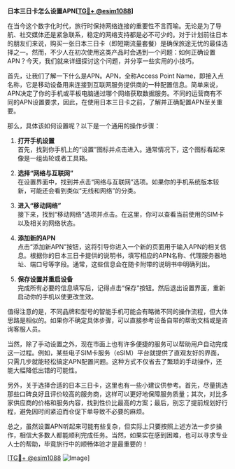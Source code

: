 **日本三日卡怎么设置APN[[TG💪+ @esim1088](https://t.me/s/esim1088)]**

在当今这个数字化时代，旅行时保持网络连接的重要性不言而喻。无论是为了导航、社交媒体还是紧急联系，稳定的网络支持都是必不可少的。对于计划前往日本的朋友们来说，购买一张日本三日卡（即短期流量套餐）是确保旅途无忧的最佳选择之一。然而，不少人在初次使用这类产品时会遇到一个问题：如何正确设置APN？今天，我们就来详细探讨这个问题，并分享一些实用的小技巧。

首先，让我们了解一下什么是APN。APN，全称Access Point Name，即接入点名称，它是移动设备用来连接到互联网服务提供商的一种配置信息。简单来说，APN决定了你的手机或平板电脑通过哪个网络获取数据服务。不同的运营商有不同的APN设置要求，因此，在使用日本三日卡之前，了解并正确配置APN至关重要。

那么，具体该如何设置呢？以下是一个通用的操作步骤：

1. **打开手机设置**  
   首先，找到你手机上的“设置”图标并点击进入。通常情况下，这个图标看起来像是一组齿轮或者工具箱。

2. **选择“网络与互联网”**  
   在设置界面中，找到并点击“网络与互联网”选项。如果你的手机系统版本较新，可能还会看到类似“无线和网络”的分类。

3. **进入“移动网络”**  
   接下来，找到“移动网络”选项并点击。在这里，你可以查看当前使用的SIM卡以及相关的网络状态。

4. **添加新的APN**  
   点击“添加新APN”按钮，这将引导你进入一个新的页面用于输入APN的相关信息。根据你的日本三日卡提供的说明书，填写相应的APN名称、代理服务器地址、端口号等字段。通常，这些信息会在随卡附带的说明书中明确列出。

5. **保存设置并重启设备**  
   完成所有必要的信息填写后，记得点击“保存”按钮。然后退出设置界面，重新启动你的手机以使更改生效。

值得注意的是，不同品牌和型号的智能手机可能会有略微不同的操作流程，但大体思路是相似的。如果你不确定具体步骤，可以直接参考设备自带的帮助文档或是咨询客服人员。

当然，除了手动设置之外，现在市面上也有许多便捷的服务可以帮助用户自动完成这一过程。例如，某些电子SIM卡服务（eSIM）平台就提供了直观友好的界面，只需几步就能轻松搞定APN配置问题。这种方式不仅省去了繁琐的手动操作，还能大幅降低出错的可能性。

另外，关于选择合适的日本三日卡，这里也有一些小建议供参考。首先，尽量挑选那些口碑良好且评价较高的服务商，这样可以更好地保障服务质量；其次，对比多家供应商的价格和服务内容，找到性价比最高的方案；最后，别忘了提前规划好行程，避免因时间紧迫而仓促下单导致不必要的麻烦。

总之，虽然设置APN听起来可能有些复杂，但实际上只要按照上述方法一步步操作，相信大多数人都能顺利完成任务。当然，如果实在感到困难，也可以寻求专业人士的帮助，毕竟旅行中的顺畅体验才是最重要的！

[[TG💪+ @esim1088](https://t.me/s/esim1088) ![Image](https://i.postimg.cc/4NQfJmqS/Snipaste-2025-05-13-00-14-12.png)]